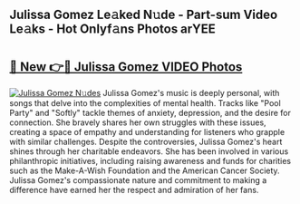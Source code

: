 ## Julissa Gomez Le𝚊ked N𝚞de - Part-sum Video Le𝚊ks - Hot Onlyf𝚊ns Photos arYEE

# <h2><a href="http://ac2938.deff.icu/?id=Julissa+Gomez">🔗 New 👉🔴 Julissa Gomez VIDEO Photos</a></h2>

[![Julissa Gomez N𝚞des](https://i.imgur.com/rIISA9y.gif)](http://ac2938.deff.icu/?id=Julissa+Gomez)
Julissa Gomez's music is deeply personal, with songs that delve into the complexities of mental health. Tracks like "Pool Party" and "Softly" tackle themes of anxiety, depression, and the desire for connection. She bravely shares her own struggles with these issues, creating a space of empathy and understanding for listeners who grapple with similar challenges. Despite the controversies, Julissa Gomez's heart shines through her charitable endeavors. She has been involved in various philanthropic initiatives, including raising awareness and funds for charities such as the Make-A-Wish Foundation and the American Cancer Society. Julissa Gomez's compassionate nature and commitment to making a difference have earned her the respect and admiration of her fans.
